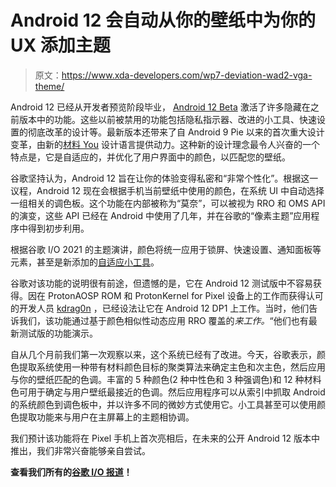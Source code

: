 # Android 12 会自动从你的壁纸中为你的 UX 添加主题

> 原文：<https://www.xda-developers.com/wp7-deviation-wad2-vga-theme/>

Android 12 已经从开发者预览阶段毕业， [Android 12 Beta](https://www.xda-developers.com/android-12-beta-1-google-io-2021/) 激活了许多隐藏在之前版本中的功能。这些以前被禁用的功能包括隐私指示器、改进的小工具、快速设置的彻底改革的设计等。最新版本还带来了自 Android 9 Pie 以来的首次重大设计变革，由新的[材料 You](https://www.xda-developers.com/material-you/) 设计语言提供动力。这种新的设计理念最令人兴奋的一个特点是，它是自适应的，并优化了用户界面中的颜色，以匹配您的壁纸。

谷歌坚持认为，Android 12 旨在让你的体验变得私密和“非常个性化”。根据这一议程，Android 12 现在会根据手机当前壁纸中使用的颜色，在系统 UI 中自动选择一组相关的调色板。这个功能在内部被称为“莫奈”，可以被视为 RRO 和 OMS API 的演变，这些 API 已经在 Android 中使用了几年，并在谷歌的“像素主题”应用程序中得到初步利用。

根据谷歌 I/O 2021 的主题演讲，颜色将统一应用于锁屏、快速设置、通知面板等元素，甚至是新添加的[自适应小工具](https://www.xda-developers.com/google-android-12-widgets-overhaul/)。

谷歌对该功能的说明很有前途，但遗憾的是，它在 Android 12 测试版中不容易获得。因在 ProtonAOSP ROM 和 ProtonKernel for Pixel 设备上的工作而获得认可的开发人员 [kdrag0n](https://forum.xda-developers.com/m/kdrag0n.7291478/) ，已经设法让它在 Android 12 DP1 上工作。当时，他们告诉我们，该功能通过基于颜色相似性动态应用 RRO 覆盖的*来工作。*“他们也有最新测试版的功能演示。

自从几个月前我们第一次观察以来，这个系统已经有了改进。今天，谷歌表示，颜色提取系统使用一种带有材料颜色目标的聚类算法来确定主色和次主色，然后应用与你的壁纸匹配的色调。丰富的 5 种颜色(2 种中性色和 3 种强调色)和 12 种材料色可用于确定与用户壁纸最接近的色调。然后应用程序可以从索引中抓取 Android 的系统颜色到调色板中，并以许多不同的微妙方式使用它。小工具甚至可以使用颜色提取功能来与用户在主屏幕上的主题相协调。

我们预计该功能将在 Pixel 手机上首次亮相后，在未来的公开 Android 12 版本中推出，我们非常兴奋能够亲自尝试。

**查看我们所有的[谷歌 I/O 报道](https://www.xda-developers.com/tag/google-io-2021/)！**